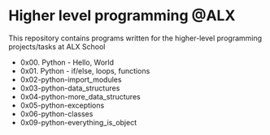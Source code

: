 # Higher level programming @ALX
This repository contains programs written for the higher-level programming projects/tasks at ALX School

* 0x00. Python - Hello, World
* 0x01. Python - if/else, loops, functions
* 0x02-python-import_modules
* 0x03-python-data_structures
* 0x04-python-more_data_structures
* 0x05-python-exceptions
* 0x06-python-classes
* 0x09-python-everything_is_object
